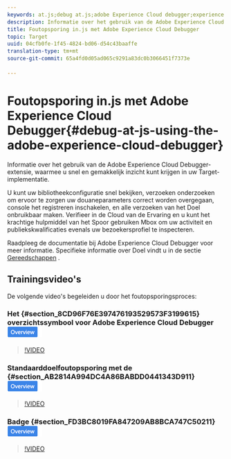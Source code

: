 ```yaml
---
keywords: at.js;debug at.js;adobe Experience Cloud debugger;experience cloud debugger;mbox trace;mbox highlight;debug;debugging
description: Informatie over het gebruik van de Adobe Experience Cloud Debugger-extensie, waarmee u snel en gemakkelijk inzicht kunt krijgen in uw Target-implementatie.
title: Foutopsporing in.js met Adobe Experience Cloud Debugger
topic: Target
uuid: 04cfb0fe-1f45-4824-bd06-d54c43baaffe
translation-type: tm+mt
source-git-commit: 65a4fd0d05ad065c9291a83dc0b3066451f7373e

---
```



# Foutopsporing in.js met Adobe Experience Cloud Debugger{#debug-at-js-using-the-adobe-experience-cloud-debugger}

Informatie over het gebruik van de Adobe Experience Cloud Debugger-extensie, waarmee u snel en gemakkelijk inzicht kunt krijgen in uw Target-implementatie.

U kunt uw bibliotheekconfiguratie snel bekijken, verzoeken onderzoeken om ervoor te zorgen uw douaneparameters correct worden overgegaan, console het registreren inschakelen, en alle verzoeken van het Doel onbruikbaar maken. Verifieer in de Cloud van de Ervaring en u kunt het krachtige hulpmiddel van het Spoor gebruiken Mbox om uw activiteit en publiekskwalificaties evenals uw bezoekersprofiel te inspecteren.

Raadpleeg de documentatie bij [](https://docs.adobe.com/content/help/en/debugger/using/experience-cloud-debugger.html) Adobe Experience Cloud Debugger voor meer informatie. Specifieke informatie over Doel vindt u in de sectie [Gereedschappen](https://docs.adobe.com/content/help/en/debugger/using/tools.html) .

## Trainingsvideo&#39;s

De volgende video&#39;s begeleiden u door het foutopsporingsproces:

### Het {#section_8CD96F76E397476193529573F3199615} overzichtssymbool voor Adobe Experience Cloud Debugger ![toevoegen](/help/assets/overview.png)

>[!VIDEO](https://video.tv.adobe.com/v/23114/)

### Standaarddoelfoutopsporing met de {#section_AB2814A994DC4A86BABDD0441343D911} ![overzichtsbadge voor Adobe Experience Cloud Debugger](/help/assets/overview.png)

>[!VIDEO](https://video.tv.adobe.com/v/23115/)

### Badge {#section_FD3BC8019FA847209AB8BCA747C50211} ![Overzicht van Mbox-overtrek](/help/assets/overview.png)

>[!VIDEO](https://video.tv.adobe.com/v/23113/)
